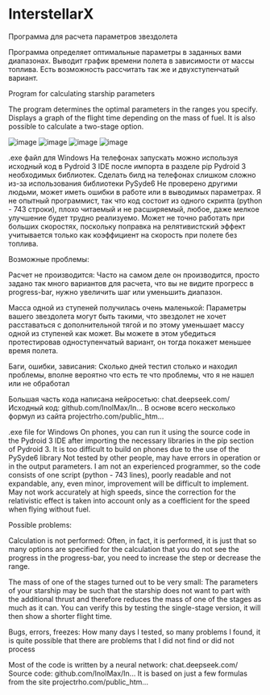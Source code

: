 # InterstellarX
Программа для расчета параметров звездолета

Программа определяет оптимальные параметры в заданных вами диапазонах.
Выводит график времени полета в зависимости от массы топлива.
Есть возможность рассчитать так же и двухступенчатый вариант.

Program for calculating starship parameters

The program determines the optimal parameters in the ranges you specify.
Displays a graph of the flight time depending on the mass of fuel.
It is also possible to calculate a two-stage option.

![image](https://github.com/user-attachments/assets/9fc8d92b-3555-4c4f-ba9e-402f312b359f)
![image](https://github.com/user-attachments/assets/7f5110a6-a433-4de0-9520-3e93e57bff31)
![image](https://github.com/user-attachments/assets/79f40624-80a4-49ed-b682-6e190de1cd0a)
![image](https://github.com/user-attachments/assets/1fdef8b4-0921-427f-a340-d612f2179a16)


.exe файл для Windows
На телефонах запускать можно используя исходный код в Pydroid 3 IDE после импорта в разделе pip Pydroid 3 необходимых библиотек.
Сделать билд на телефонах слишком сложно из-за использования библиотеки PySyde6
Не проверено другими людьми, может иметь ошибки в работе или в выводимых параметрах. Я не опытный программист, так что код состоит из одного скрипта (python - 743 строки), плохо читаемый и не расширяемый, любое, даже мелкое улучшение будет трудно реализуемо.
Может не точно работать при больших скоростях, поскольку поправка на релятивистский эффект учитывается только как коэффициент на скорость при полете без топлива.

Возможные проблемы:

Расчет не производится:
Часто на самом деле он производится, просто задано так много вариантов для расчета, что вы не видите прогресс в progress-bar, нужно увеличить шаг или уменьшить диапазон.

Масса одной из ступеней получилась очень маленькой:
Параметры вашего звездолета могут быть такими, что звездолет не хочет расставаться с дополнительной тягой и по этому уменьшает массу одной из ступеней как может. Вы можете в этом убедиться протестировав одноступенчатый вариант, он тогда покажет меньшее время полета.

Баги, ошибки, зависания:
Сколько дней тестил столько и находил проблемы, вполне вероятно что есть те что проблемы, что я не нашел или не обработал

Большая часть кода написана нейросетью:
chat.deepseek.com/
Исходный код:
github.com/InolMax/In...
В основе всего несколько формул из сайта
projectrho.com/public_htm...





.exe file for Windows
On phones, you can run it using the source code in the Pydroid 3 IDE after importing the necessary libraries in the pip section of Pydroid 3.
It is too difficult to build on phones due to the use of the PySyde6 library
Not tested by other people, may have errors in operation or in the output parameters. I am not an experienced programmer, so the code consists of one script (python - 743 lines), poorly readable and not expandable, any, even minor, improvement will be difficult to implement.
May not work accurately at high speeds, since the correction for the relativistic effect is taken into account only as a coefficient for the speed when flying without fuel.

Possible problems:

Calculation is not performed:
Often, in fact, it is performed, it is just that so many options are specified for the calculation that you do not see the progress in the progress-bar, you need to increase the step or decrease the range.

The mass of one of the stages turned out to be very small:
The parameters of your starship may be such that the starship does not want to part with the additional thrust and therefore reduces the mass of one of the stages as much as it can. You can verify this by testing the single-stage version, it will then show a shorter flight time.

Bugs, errors, freezes:
How many days I tested, so many problems I found, it is quite possible that there are problems that I did not find or did not process

Most of the code is written by a neural network:
chat.deepseek.com/
Source code:
github.com/InolMax/In...
It is based on just a few formulas from the site
projectrho.com/public_htm...
